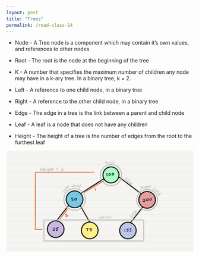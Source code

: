 ```yaml
---
layout: post
title: "Trees"
permalink: /read-class-14
---
```


* Node - A Tree node is a component which may contain it’s own values, and references to other nodes

* Root - The root is the node at the beginning of the tree

* K - A number that specifies the maximum number of children any node may have in a k-ary tree. In a binary tree, k = 2.

* Left - A reference to one child node, in a binary tree

* Right - A reference to the other child node, in a binary tree

* Edge - The edge in a tree is the link between a parent and child node

* Leaf - A leaf is a node that does not have any children

* Height - The height of a tree is the number of edges from the root to the furthest leaf

![image](img/BinaryTree1.png)